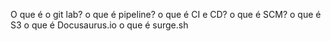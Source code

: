 O que é o git lab?
o que é pipeline?
o que é CI e CD?
o que é SCM?
o que é S3
o que é Docusaurus.io
o que é surge.sh
